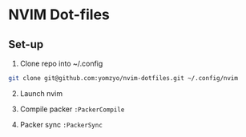 # NVIM Dot-files

## Set-up

1. Clone repo into ~/.config

```bash
git clone git@github.com:yomzyo/nvim-dotfiles.git ~/.config/nvim
```

2. Launch nvim

3. Compile packer `:PackerCompile`

4. Packer sync `:PackerSync`
